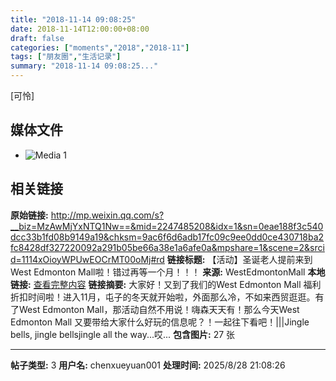 ```yaml
---
title: "2018-11-14 09:08:25"
date: 2018-11-14T12:00:00+08:00
draft: false
categories: ["moments","2018","2018-11"]
tags: ["朋友圈","生活记录"]
summary: "2018-11-14 09:08:25..."
---
```


[可怜]

## 媒体文件

- ![Media 1](/Moments/photos/2018-11-14/201811140908250.jpg)

## 相关链接

**原始链接:** http://mp.weixin.qq.com/s?__biz=MzAwMjYxNTQ1Nw==&mid=2247485208&idx=1&sn=0eae188f3c540dcc33b1fd08b9149a19&chksm=9ac6f6d6adb17fc09c9ee0dd0ce430718ba2fc8428df327220092a291b05be66a38e1a6afe0a&mpshare=1&scene=2&srcid=1114xOioyWPUwEOCrMT00oMj#rd
**链接标题:** 【活动】圣诞老人提前来到West Edmonton Mall啦！错过再等一个月！！！
**来源:** WestEdmontonMall
**本地链接:** [查看完整内容](/link_content/2018/11/2018-11-14-2/link_content/)
**链接摘要:** 大家好！又到了我们的West Edmonton Mall 福利折扣时间啦！进入11月，屯子的冬天就开始啦，外面那么冷，不如来西贸逛逛。有了West Edmonton Mall，那活动自然不用说！嗨森天天有！那么今天West Edmonton Mall 又要带给大家什么好玩的信息呢？！一起往下看吧！|||Jingle bells, jingle bellsjingle all the way...哎...
**包含图片:** 27 张

---

**帖子类型:** 3
**用户名:** chenxueyuan001
**处理时间:** 2025/8/28 21:08:26